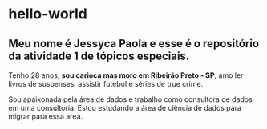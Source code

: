 # hello-world
## Meu nome é Jessyca Paola e esse é o repositório da atividade 1 de tópicos especiais.

Tenho 28 anos, **sou carioca mas moro em Ribeirão Preto - SP**, amo ler livros de suspenses, assistir futebol e séries de true crime. 
  
Sou apaixonada pela área de dados e trabalho como consultora de dados em uma consultoria. Estou estudando a área de ciência de dados para migrar para essa area. 
